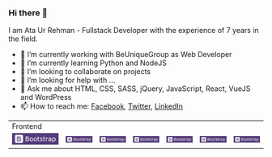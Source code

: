 ### Hi there 👋

I am Ata Ur Rehman - Fullstack Developer with the experience of 7 years in the field.


- 🔭 I’m currently working with BeUniqueGroup as Web Developer
- 🌱 I’m currently learning Python and NodeJS
- 👯 I’m looking to collaborate on projects
- 🤔 I’m looking for help with ...
- 💬 Ask me about HTML, CSS, SASS, jQuery, JavaScript, React, VueJS and WordPress
- 📫 How to reach me: <a href="https://www.facebook.com/ataazz/">Facebook</a>, <a href="https://www.twitter.com/ataaz/">Twitter</a>, <a href="https://www.linkedin.com/in/ataaz/">LinkedIn</a>



<table>
  <tr colspan="1">
    <td>Frontend</td>
  </tr>
  <tr>
    <td><img src="https://raw.githubusercontent.com/ataaz/ataaz/d5e064408842731af5560267b73aa846cfeb6309/boostrap.svg"></td>
    <td><img src="https://raw.githubusercontent.com/ataaz/ataaz/d5e064408842731af5560267b73aa846cfeb6309/boostrap.svg"></td>
    <td><img src="https://raw.githubusercontent.com/ataaz/ataaz/d5e064408842731af5560267b73aa846cfeb6309/boostrap.svg"></td>
    <td><img src="https://raw.githubusercontent.com/ataaz/ataaz/d5e064408842731af5560267b73aa846cfeb6309/boostrap.svg"></td>
    <td><img src="https://raw.githubusercontent.com/ataaz/ataaz/d5e064408842731af5560267b73aa846cfeb6309/boostrap.svg"></td>
    <td><img src="https://raw.githubusercontent.com/ataaz/ataaz/d5e064408842731af5560267b73aa846cfeb6309/boostrap.svg"></td>
    <td><img src="https://raw.githubusercontent.com/ataaz/ataaz/d5e064408842731af5560267b73aa846cfeb6309/boostrap.svg"></td>
  </tr>
</table>
